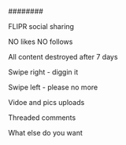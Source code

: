 ########

FLIPR social sharing

NO likes
NO follows

All content destroyed after 7 days

Swipe right - diggin it

Swipe left - please no more

Vidoe and pics uploads

Threaded comments

What else do you want 
